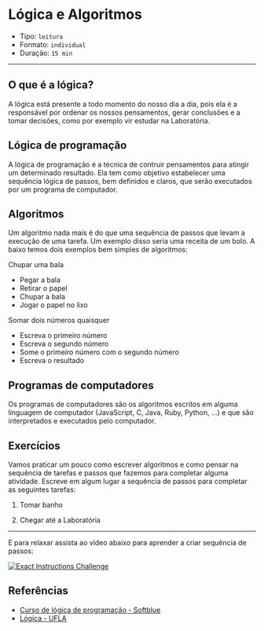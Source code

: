 # Lógica e Algoritmos

* Tipo: `leitura`
* Formato: `individual`
* Duração: `15 min`

***

## O que é a lógica?

A lógica está presente a todo momento do nosso dia a dia, pois ela é a
responsável por ordenar os nossos pensamentos, gerar conclusões e a tomar
decisões, como por exemplo vir estudar na Laboratória.

## Lógica de programação

A lógica de programação é a técnica de contruir pensamentos para atingir um
determinado resultado. Ela tem como objetivo estabelecer uma sequência lógica
de passos, bem definidos e claros, que serão executados por um programa de
computador.

## Algoritmos

Um algoritmo nada mais é do que uma sequência de passos que levam a execução de
uma tarefa. Um exemplo disso seria uma receita de um bolo. A baixo temos dois
exemplos bem simples de algoritmos:

Chupar uma bala

* Pegar a bala
* Retirar o papel
* Chupar a bala
* Jogar o papel no lixo

Somar dois números quaisquer

* Escreva o primeiro número
* Escreva o segundo número
* Some o primeiro número com o segundo número
* Escreva o resultado

## Programas de computadores

Os programas de computadores são os algoritmos escritos em alguma linguagem de
computador (JavaScript, C, Java, Ruby, Python, ...) e que são interpretados e
executados pelo computador.

## Exercícios

Vamos praticar um pouco como escrever algoritmos e como pensar na sequência de
tarefas e passos que fazemos para completar alguma atividade. Escreve em algum
lugar a sequência de passos para completar as seguintes tarefas:

1. Tomar banho

2. Chegar até a Laboratória

***

E para relaxar assista ao vídeo abaixo para aprender a criar sequência de
passos:

[![Exact Instructions Challenge](http://img.youtube.com/vi/cDA3_5982h8/0.jpg)](http://www.youtube.com/watch?v=cDA3_5982h8)

## Referências

* [Curso de lógica de programação - Softblue](http://www.softblue.com.br/site/curso/id/6/CURSO+DE+LOGICA+DE+PROGRAMACAO+BASICO+ON+LINE+LO06+GRATIS)
* [Lógica - UFLA](http://professores.dcc.ufla.br/~monserrat/download/logica.pdf)